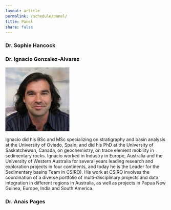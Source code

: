 ```yaml
---
layout: article
permalink: /schedule/panel/
title: Panel
share: false
---
```


### Dr. Sophie Hancock

### Dr. Ignacio Gonzalez-Alvarez

![](images/ignacio.jpg)

Ignacio did his BSc and MSc specializing on stratigraphy and basin analysis at the University of Oviedo, Spain; and did his PhD at the University of Saskatchewan, Canada, on geochemistry, on trace element mobility in sedimentary rocks. Ignacio worked in Industry in Europe, Australia and the University of Western Australia for several years leading research and exploration projects in four continents, and today he is the Leader for the Sedimentary basins Team in CSIRO). His work at CSIRO involves the coordination of a diverse portfolio of multi-disciplinary projects and data integration in different regions in Australia, as well as projects in Papua New Guinea, Europe, India and South America. 

### Dr. Anais Pages

